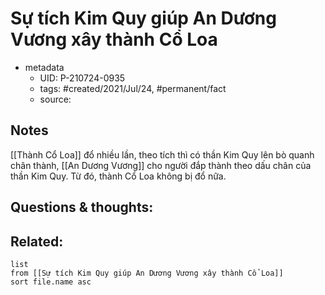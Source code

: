 ---
---

# Sự tích Kim Quy giúp An Dương Vương xây thành Cổ Loa

- metadata
	- UID: P-210724-0935
	- tags: #created/2021/Jul/24, #permanent/fact 
	- source: 

## Notes
[[Thành Cổ Loa]] đổ nhiều lần, theo tích thì có thần Kim Quy lên bò quanh chân thành, [[An Dương Vương]] cho người đắp thành theo dấu chân của thần Kim Quy. Từ đó, thành Cổ Loa không bị đổ nữa.

## Questions & thoughts:

## Related:
```dataview
list
from [[Sự tích Kim Quy giúp An Dương Vương xây thành Cổ Loa]]
sort file.name asc
```
